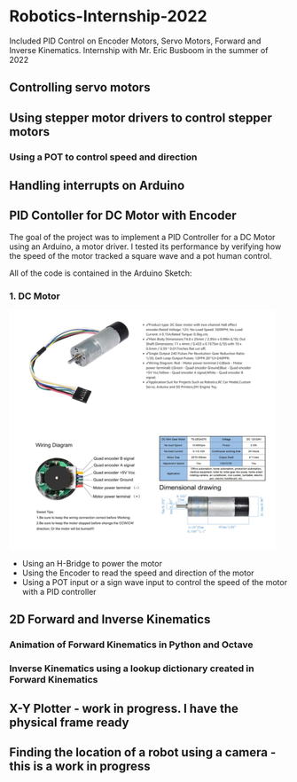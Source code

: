# Robotics-Internship-2022
Included PID Control on Encoder Motors, Servo Motors, Forward and Inverse Kinematics. Internship with Mr. Eric Busboom in the summer of 2022

## Controlling servo motors
## Using stepper motor drivers to control stepper motors
### Using a POT to control speed and direction
## Handling interrupts on Arduino



## **PID Contoller for DC Motor with Encoder** 


The goal of the project was to implement a PID Controller for a DC Motor using an Arduino, a motor driver. I tested its performance by verifying how the speed of the motor tracked a square wave and a pot human control.

All of the code is contained in the Arduino Sketch: 

### 1. DC Motor

<img src="./DC Motor.jpg" width="480" alt="DC Motor Specs and Images" />

* Using an H-Bridge to power the motor
* Using the Encoder to read the speed and direction of the motor
* Using a POT input or a sign wave input to control the speed of the motor with a PID controller

## 2D Forward and Inverse Kinematics
### Animation of Forward Kinematics in Python and Octave
### Inverse Kinematics using a lookup dictionary created in Forward Kinematics

## X-Y Plotter - work in progress. I have the physical frame ready

## Finding the location of a robot using a camera - this is a work in progress
